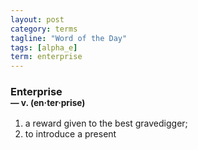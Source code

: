 ```yaml
---
layout: post
category: terms
tagline: "Word of the Day"
tags: [alpha_e]
term: enterprise
---
```


<h3>Enterprise<br/> <small>&mdash; v. (en<span>&middot;</span>ter<span>&middot;</span>prise)</small></h3>
<p><ol>
<li>a reward given to the best gravedigger;</li>
<li>to introduce a present</li>
</ol></p>
